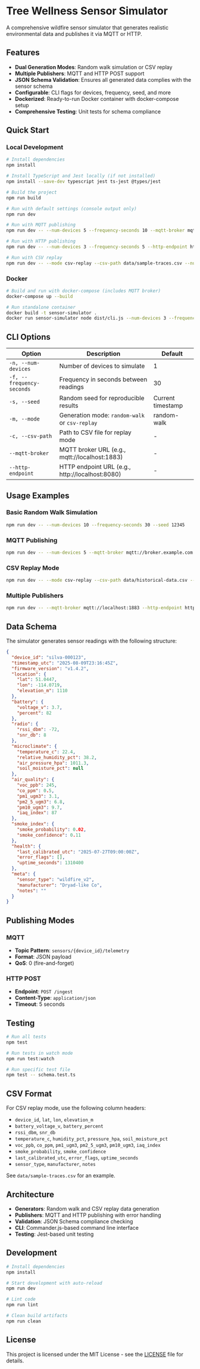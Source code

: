 # Tree Wellness Sensor Simulator

A comprehensive wildfire sensor simulator that generates realistic environmental data and publishes it via MQTT or HTTP.

## Features

- **Dual Generation Modes**: Random walk simulation or CSV replay
- **Multiple Publishers**: MQTT and HTTP POST support
- **JSON Schema Validation**: Ensures all generated data complies with the sensor schema
- **Configurable**: CLI flags for devices, frequency, seed, and more
- **Dockerized**: Ready-to-run Docker container with docker-compose setup
- **Comprehensive Testing**: Unit tests for schema compliance

## Quick Start

### Local Development

```bash
# Install dependencies
npm install

# Install TypeScript and Jest locally (if not installed)
npm install --save-dev typescript jest ts-jest @types/jest

# Build the project
npm run build

# Run with default settings (console output only)
npm run dev

# Run with MQTT publishing
npm run dev -- --num-devices 5 --frequency-seconds 10 --mqtt-broker mqtt://localhost:1883

# Run with HTTP publishing
npm run dev -- --num-devices 3 --frequency-seconds 5 --http-endpoint http://localhost:8080

# Run with CSV replay
npm run dev -- --mode csv-replay --csv-path data/sample-traces.csv --num-devices 2
```

### Docker

```bash
# Build and run with docker-compose (includes MQTT broker)
docker-compose up --build

# Run standalone container
docker build -t sensor-simulator .
docker run sensor-simulator node dist/cli.js --num-devices 3 --frequency-seconds 15
```

## CLI Options

| Option                    | Description                                     | Default           |
| ------------------------- | ----------------------------------------------- | ----------------- |
| `-n, --num-devices`       | Number of devices to simulate                   | 1                 |
| `-f, --frequency-seconds` | Frequency in seconds between readings           | 30                |
| `-s, --seed`              | Random seed for reproducible results            | Current timestamp |
| `-m, --mode`              | Generation mode: `random-walk` or `csv-replay`  | random-walk       |
| `-c, --csv-path`          | Path to CSV file for replay mode                | -                 |
| `--mqtt-broker`           | MQTT broker URL (e.g., mqtt://localhost:1883)   | -                 |
| `--http-endpoint`         | HTTP endpoint URL (e.g., http://localhost:8080) | -                 |

## Usage Examples

### Basic Random Walk Simulation

```bash
npm run dev -- --num-devices 10 --frequency-seconds 30 --seed 12345
```

### MQTT Publishing

```bash
npm run dev -- --num-devices 5 --mqtt-broker mqtt://broker.example.com:1883
```

### CSV Replay Mode

```bash
npm run dev -- --mode csv-replay --csv-path data/historical-data.csv --num-devices 3
```

### Multiple Publishers

```bash
npm run dev -- --mqtt-broker mqtt://localhost:1883 --http-endpoint http://localhost:8080
```

## Data Schema

The simulator generates sensor readings with the following structure:

```json
{
  "device_id": "silva-000123",
  "timestamp_utc": "2025-08-09T23:16:45Z",
  "firmware_version": "v1.4.2",
  "location": {
    "lat": 51.0447,
    "lon": -114.0719,
    "elevation_m": 1110
  },
  "battery": {
    "voltage_v": 3.7,
    "percent": 82
  },
  "radio": {
    "rssi_dbm": -72,
    "snr_db": 8
  },
  "microclimate": {
    "temperature_c": 22.4,
    "relative_humidity_pct": 38.2,
    "air_pressure_hpa": 1011.3,
    "soil_moisture_pct": null
  },
  "air_quality": {
    "voc_ppb": 245,
    "co_ppm": 0.5,
    "pm1_ugm3": 3.1,
    "pm2_5_ugm3": 6.8,
    "pm10_ugm3": 9.7,
    "iaq_index": 87
  },
  "smoke_index": {
    "smoke_probability": 0.02,
    "smoke_confidence": 0.11
  },
  "health": {
    "last_calibrated_utc": "2025-07-27T09:00:00Z",
    "error_flags": [],
    "uptime_seconds": 1310400
  },
  "meta": {
    "sensor_type": "wildfire_v2",
    "manufacturer": "Dryad-like Co",
    "notes": ""
  }
}
```

## Publishing Modes

### MQTT

- **Topic Pattern**: `sensors/{device_id}/telemetry`
- **Format**: JSON payload
- **QoS**: 0 (fire-and-forget)

### HTTP POST

- **Endpoint**: `POST /ingest`
- **Content-Type**: `application/json`
- **Timeout**: 5 seconds

## Testing

```bash
# Run all tests
npm test

# Run tests in watch mode
npm run test:watch

# Run specific test file
npm test -- schema.test.ts
```

## CSV Format

For CSV replay mode, use the following column headers:

- `device_id`, `lat`, `lon`, `elevation_m`
- `battery_voltage_v`, `battery_percent`
- `rssi_dbm`, `snr_db`
- `temperature_c`, `humidity_pct`, `pressure_hpa`, `soil_moisture_pct`
- `voc_ppb`, `co_ppm`, `pm1_ugm3`, `pm2_5_ugm3`, `pm10_ugm3`, `iaq_index`
- `smoke_probability`, `smoke_confidence`
- `last_calibrated_utc`, `error_flags`, `uptime_seconds`
- `sensor_type`, `manufacturer`, `notes`

See `data/sample-traces.csv` for an example.

## Architecture

- **Generators**: Random walk and CSV replay data generation
- **Publishers**: MQTT and HTTP publishing with error handling
- **Validation**: JSON Schema compliance checking
- **CLI**: Commander.js-based command line interface
- **Testing**: Jest-based unit testing

## Development

```bash
# Install dependencies
npm install

# Start development with auto-reload
npm run dev

# Lint code
npm run lint

# Clean build artifacts
npm run clean
```

## License

This project is licensed under the MIT License - see the [LICENSE](LICENSE) file for details.
